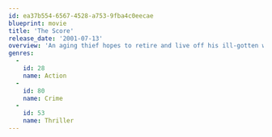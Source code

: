```yaml
---
id: ea37b554-6567-4528-a753-9fba4c0eecae
blueprint: movie
title: 'The Score'
release_date: '2001-07-13'
overview: 'An aging thief hopes to retire and live off his ill-gotten wealth when a young kid convinces him into doing one last heist.'
genres:
  -
    id: 28
    name: Action
  -
    id: 80
    name: Crime
  -
    id: 53
    name: Thriller
---
```

